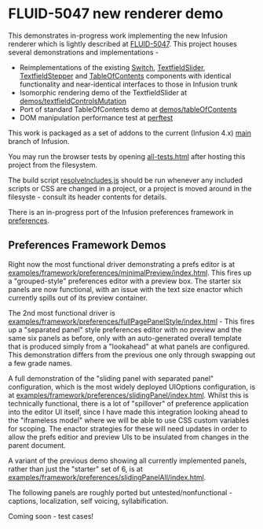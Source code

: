 # FLUID-5047 new renderer demo

This demonstrates in-progress work implementing the new Infusion renderer which is lightly described at
[FLUID-5047](https://issues.fluidproject.org/browse/FLUID-5047).
This project houses several demonstrations and implementations -

- Reimplementations of the existing [Switch](switch), [TextfieldSlider](textfieldControl/src/js/TextfieldSlider.js),
[TextfieldStepper](textfieldControl/src/js/TextfieldStepper.js) and [TableOfContents](tableOfContents) components with identical
functionality and near-identical interfaces to those in Infusion trunk
- Isomorphic rendering demo of the TextfieldSlider at [demos/textfieldControlsMutation](demos/textfieldControlsMutation)
- Port of standard TableOfContents demo at [demos/tableOfContents](demos/tableOfContents)
- DOM manipulation performance test at [perftest](perftest)

This work is packaged as a set of addons to the current (Infusion 4.x) [main](https://github.com/fluid-project/infusion)
branch of Infusion.

You may run the browser tests by opening [all-tests.html](all-tests.html) after hosting this project from the filesystem.

The build script [resolveIncludes.js](resolveIncludes.js) should be run whenever any included scripts or CSS are
changed in a project, or a project is moved around in the filesyste - consult its header contents for details.

There is an in-progress port of the Infusion preferences framework in [preferences](preferences).

## Preferences Framework Demos

Right now the most functional driver demonstrating a prefs editor is at
[examples/framework/preferences/minimalPreview/index.html](examples/framework/preferences/withPreview/index.html).
This fires up a "grouped-style" preferences editor with a preview box. The starter six panels are now functional,
with an issue with the text size enactor which currently spills out of its preview container.

The 2nd most functional driver is
[examples/framework/preferences/fullPagePanelStyle/index.html](examples/framework/preferences/fullPagePanelStyle/index.html) -
This fires up a "separated panel" style preferences editor with no preview and the same six panels as before,
only with an auto-generated overall template that is produced simply from a "lookahead" at what panels are configured.
This demonstration differs from the previous one only through swapping out a few grade names.

A full demonstration of the "sliding panel with separated panel" configuration, which is the most
widely deployed UIOptions configuration, is at [examples/framework/preferences/slidingPanel/index.html](examples/framework/preferences/slidingPanel/index.html).
Whilst this is technically functional, there is a lot of "spillover" of preference application into the editor UI itself,
since I have made this integration looking ahead to the "iframeless model" where we will be able to use CSS custom
variables for scoping. The enactor strategies for these will need updates in order to allow the prefs editior and
preview UIs to be insulated from changes in the parent document.

A variant of the previous demo showing all currently implemented panels, rather than just the "starter" set of 6, is at
[examples/framework/preferences/slidingPanelAll/index.html](examples/framework/preferences/slidingPanelAll/index.html).

The following panels are roughly ported but untested/nonfunctional - captions, localization,
self voicing, syllabification.

Coming soon - test cases!
